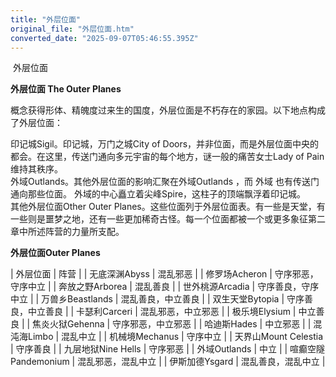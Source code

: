 ```yaml
---
title: "外层位面"
original_file: "外层位面.htm"
converted_date: "2025-09-07T05:46:55.395Z"
---
```


﻿ 外层位面   

****外层位面 The Outer Planes****

概念获得形体、精魄度过来生的国度，外层位面是不朽存在的家园。以下地点构成了外层位面：

印记城Sigil。印记城，万门之城City of Doors，并非位面，而是外层位面中央的都会。在这里，传送门通向多元宇宙的每个地方，谜一般的痛苦女士Lady of Pain维持其秩序。  
外域Outlands。其他外层位面的影响汇聚在外域Outlands ，而 外域 也有传送门通向那些位面。 外域的中心矗立着尖峰Spire，这柱子的顶端飘浮着印记城。  
其他外层位面Other Outer Planes。这些位面列于外层位面表。有一些是天堂，有一些则是噩梦之地，还有一些更加稀奇古怪。每一个位面都被一个或更多象征第二章中所述阵营的力量所支配。

**外层位面Outer Planes**

| 外层位面 | 阵营 |
| 无底深渊Abyss | 混乱邪恶 |
| 修罗场Acheron | 守序邪恶，守序中立 |
| 奔放之野Arborea | 混乱善良 |
| 世外桃源Arcadia | 守序善良，守序中立 |
| 万兽乡Beastlands | 混乱善良，中立善良 |
| 双生天堂Bytopia | 守序善良，中立善良 |
| 卡瑟利Carceri | 混乱邪恶，中立邪恶 |
| 极乐境Elysium | 中立善良 |
| 焦炎火狱Gehenna | 守序邪恶，中立邪恶 |
| 哈迪斯Hades | 中立邪恶 |
| 混沌海Limbo | 混乱中立 |
| 机械境Mechanus | 守序中立 |
| 天界山Mount Celestia | 守序善良 |
| 九层地狱Nine Hells | 守序邪恶 |
| 外域Outlands | 中立 |
| 喧癫空隧Pandemonium | 混乱邪恶，混乱中立 |
| 伊斯加德Ysgard | 混乱善良，混乱中立 |